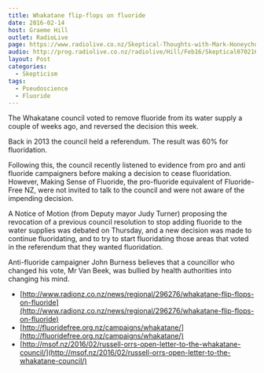 ```yaml
---
title: Whakatane flip-flops on fluoride
date: 2016-02-14
host: Graeme Hill
outlet: RadioLive
page: https://www.radiolive.co.nz/Skeptical-Thoughts-with-Mark-Honeychurch/tabid/506/articleID/112772/Default.aspx
audio: http://prog.radiolive.co.nz/radiolive/Hill/Feb16/Skeptical070216.mp3
layout: Post
categories:
  - Skepticism
tags:
  - Pseudoscience
  - Fluoride
---
```


The Whakatane council voted to remove fluoride from its water supply a couple of weeks ago, and reversed the decision this week.

Back in 2013 the council held a referendum. The result was 60% for fluoridation.

Following this, the council recently listened to evidence from pro and anti fluoride campaigners before making a decision to cease fluoridation. However, Making Sense of Fluoride, the pro-fluoride equivalent of Fluoride-Free NZ, were not invited to talk to the council and were not aware of the impending decision.

A Notice of Motion (from Deputy mayor Judy Turner) proposing the revocation of a previous council resolution to stop adding fluoride to the water supplies was debated on Thursday, and a new decision was made to continue fluoridating, and to try to start fluoridating those areas that voted in the referendum that they wanted fluoridation.

Anti-fluoride campaigner John Burness believes that a councillor who changed his vote, Mr Van Beek, was bullied by health authorities into changing his mind.

- [http://www.radionz.co.nz/news/regional/296276/whakatane-flip-flops-on-fluoride](http://www.radionz.co.nz/news/regional/296276/whakatane-flip-flops-on-fluoride)
- [http://fluoridefree.org.nz/campaigns/whakatane/](http://fluoridefree.org.nz/campaigns/whakatane/)
- [http://msof.nz/2016/02/russell-orrs-open-letter-to-the-whakatane-council/](http://msof.nz/2016/02/russell-orrs-open-letter-to-the-whakatane-council/)
